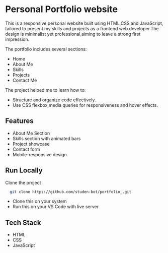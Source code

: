 
# Personal Portfolio website

This is a responsive personal website built using HTML,CSS and JavaScript, tailored to present my skills and projects as a frontend web developer.The design is minimalist yet professional,aiming to leave a strong first impression.

The portfolio includes several sections:
* Home
* About Me
* Skills
* Projects
* Contact Me

The project helped me to learn how to:
* Structure and organize code effectively.
* Use CSS flexbox,media queries for responsiveness and hover effects.

## Features

* About Me Section
* Skills section with animated bars
* Project showcase
* Contact form 
* Mobile-responsive design



## Run Locally

Clone the project

```bash
  git clone https://github.com/studen-bot/portfolio_.git
```
* Clone this on your system 
* Run this on your VS Code with live server 



## Tech Stack

* HTML
* CSS
* JavaScript
